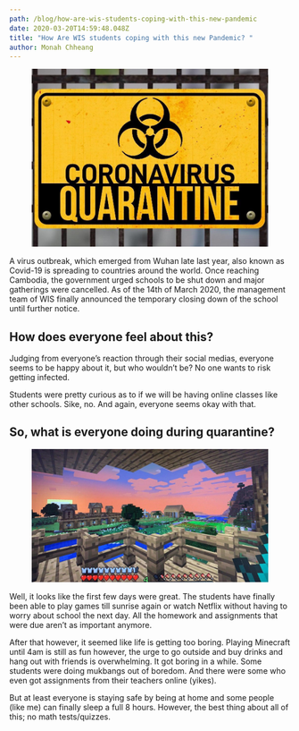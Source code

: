 ```yaml
---
path: /blog/how-are-wis-students-coping-with-this-new-pandemic
date: 2020-03-20T14:59:48.048Z
title: "How Are WIS students coping with this new Pandemic? "
author: Monah Chheang
---
```

<figure><img src="https://raw.githubusercontent.com/masayaShinoda/wis-news/master/images/mona-corona-1.jpg" alt="coronao"></figure>

A virus outbreak, which emerged from Wuhan late last year, also known as Covid-19 is spreading to countries around the world. Once reaching Cambodia, the government urged schools to be shut down and major gatherings were cancelled. As of the 14th of March 2020, the management team of WIS finally announced the temporary closing down of the school until further notice.


## How does everyone feel about this?

Judging from everyone’s reaction through their social medias, everyone seems to be happy about it, but who wouldn’t be? No one wants to risk getting infected.

Students were pretty curious as to if we will be having online classes like other schools. Sike, no. And again, everyone seems okay with that. 

## So, what is everyone doing during quarantine?

<figure><img src="https://raw.githubusercontent.com/masayaShinoda/wis-news/master/images/mona-corona-2.jpg" alt="coronao 2"></figure>

Well, it looks like the first few days were great. The students have finally been able to play games till sunrise again or watch Netflix without having to worry about school the next day. All the homework and assignments that were due aren’t as important anymore.

After that however, it seemed like life is getting too boring. Playing Minecraft until 4am is still as fun however, the urge to go outside and buy drinks and hang out with friends is overwhelming. It got boring in a while. Some students were doing mukbangs out of boredom. And there were some who even got assignments from their teachers online (yikes).

But at least everyone is staying safe by being at home and some people (like me) can finally sleep a full 8 hours. However, the best thing about all of this; no math tests/quizzes. 